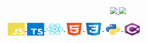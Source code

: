


<div align="center">
  <a href="https://github.com/rampazio">
  <img height="180em" src="https://github-readme-stats.vercel.app/api?username=rampazio&show_icons=true&theme=dracula&include_all_commits=true&count_private=true"/>
  <img height="180em" src="https://github-readme-stats.vercel.app/api/top-langs/?username=rampazio&layout=compact&langs_count=7&theme=dracula"/>
</div>

<div style="display: inline_block"><br>
  <img align="center" alt="teste-Js" height="30" width="40" src="https://raw.githubusercontent.com/devicons/devicon/master/icons/javascript/javascript-plain.svg">
  <img align="center" alt="teste-Ts" height="30" width="40" src="https://raw.githubusercontent.com/devicons/devicon/master/icons/typescript/typescript-plain.svg">
  <img align="center" alt="teste-React" height="30" width="40" src="https://raw.githubusercontent.com/devicons/devicon/master/icons/react/react-original.svg">
  <img align="center" alt="teste-HTML" height="30" width="40" src="https://raw.githubusercontent.com/devicons/devicon/master/icons/html5/html5-original.svg">
  <img align="center" alt="teste-CSS" height="30" width="40" src="https://raw.githubusercontent.com/devicons/devicon/master/icons/css3/css3-original.svg">
  <img align="center" alt="teste-Python" height="30" width="40" src="https://raw.githubusercontent.com/devicons/devicon/master/icons/python/python-original.svg">
  <img align="center" alt="teste-Csharp" height="30" width="40" src="https://raw.githubusercontent.com/devicons/devicon/master/icons/csharp/csharp-original.svg">
  
</div>

##
